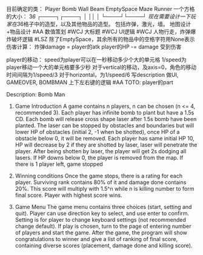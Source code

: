 目前确定的类：
Player
Bomb
Wall
Beam
EmptySpace
Maze
Runner
一个方格的大小：
3*6
┌────┐┌────┐
│    ││    │
└────┘└────┘
现在需要设计一下玩家在3*6格子中的造型，以及其他物品的造型。
包括炸弹，激光，墙。
地图设计+物品设计 #AA
数值策划 #WCJ
大标题 #WCJ
UI逻辑 #WCJ
人物行走，炸弹爆炸破坏逻辑 #LSZ
除了EmptySpace，其余所有的物品中的空格字符用None表示
伤害计算：
炸弹damage = player的atk
player的HP -= damage 受到伤害

player的移动：
speed为player可以在一秒移动多少个大的单元格
1/speed为player移动一个大的单元格要多少秒
对于vertical的移动，及axis=0，角色的移动时间间隔为1/speed/3
对于horizontal，为1/speed/6
写description
做UI, GAMEOVER, BOMBMAN
上下左右键的逻辑 #AA
TOTO:
player的part

Description:
Bomb Man
1.	Game Introduction
A game contains n players, n can be chosen (n <= 4, recommended 3). Each player has infinite bomb to plant but have a 1.5s CD. Each bomb will release cross shape laser after 1.5s bomb have been planted. The laser can be stopped by obstacles and boundaries but will lower HP of obstacles (initial 2, -1 when be shotted), once HP of a obstacle below 0, it will be removed.
Each player has same initial HP 10, HP will decrease by 2 if they are shotted by laser, laser will penetrate the player. After being shotten by laser, the player will get 2s dodging all lasers. If HP downs below 0, the player is removed from the map. If there is 1 player left, game stopped

2.	Winning conditions
Once the game stops, there is a rating for each player. Surviving rank contains 80% of it and damage done contains 20%. This score will multiply with 1.5^n while n is killing number to form final score. Player with highest score wins.
3.	Game Menu
The game menu contains three choices (start, setting and quit). Player can use direction key to select, and use enter to confirm. Setting is for player to change keyboard settings (not recommended change default). If play is chosen, turn to the page of entering number of players and start the game. 
After the game, the program will show congratulations to winner and give a list of ranking of final score, containing diverse scores (placement, damage done and killing score).
